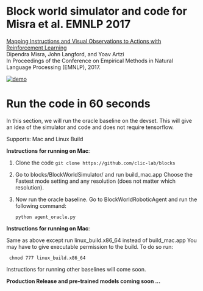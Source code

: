 # Block world simulator and code for Misra et al. EMNLP 2017

[Mapping Instructions and Visual Observations to Actions with Reinforcement Learning](https://arxiv.org/abs/1704.08795)  
Dipendra Misra, John Langford, and Yoav Artzi  
In Proceedings of the Conference on Empirical Methods in Natural Language Processing (EMNLP), 2017.  

[![demo](http://yoavartzi.com/temp/emnlp2017-video.gif "Demo")](https://youtu.be/fmCP-SdDOT0)

# Run the code in 60 seconds

In this section, we will run the oracle baseline on the devset. This will give an idea of the simulator and code 
and does not require tensorflow.

Supports: Mac and Linux Build

**Instructions for running on Mac**:

1) Clone the code  ``git clone https://github.com/clic-lab/blocks``
2) Go to blocks/BlockWorldSimulator/ and run build_mac.app
   Choose the Fastest mode setting and any resolution (does not matter which resolution).
3) Now run the oracle baseline. Go to BlockWorldRoboticAgent and run the following command:
     
      ``python agent_oracle.py``

**Instructions for running on Mac**:

Same as above except run linux_build.x86_64 instead of build_mac.app
You may have to give executable permission to the build. To do so run:

`` chmod 777 linux_build.x86_64``

Instructions for running other baselines will come soon.

**Production Release and pre-trained models coming soon ...**
